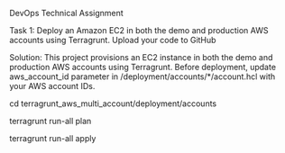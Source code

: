 DevOps Technical Assignment

Task 1:
Deploy an Amazon EC2 in both the demo and production AWS accounts using Terragrunt.
Upload your code to GitHub

Solution:
This project provisions an EC2 instance in both the demo and production AWS accounts using Terragrunt.
Before deployment, update aws_account_id parameter in /deployment/accounts/*/account.hcl with your AWS account IDs.

cd terragrunt_aws_multi_account/deployment/accounts

terragrunt run-all plan

terragrunt run-all apply